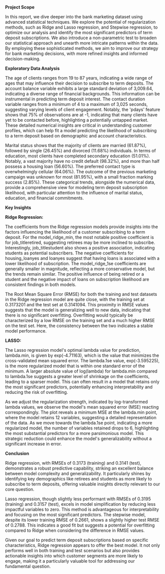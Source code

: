 **Project Scope**

In this report, we dive deeper into the bank marketing dataset using advanced statistical techniques. We explore the potential of regularization methods, such as Ridge and Lasso regression, and Stepwise regression, to optimize our analysis and identify the most significant predictors of term deposit subscriptions. We also introduce a non-parametric test to broaden our statistical approach and unearth more intricate patterns within the data. By employing these sophisticated methods, we aim to improve our strategy for bank marketing decisions, with more refined insights and informed decision-making.

**Exploratory Data Analysis**

The age of clients ranges from 19 to 87 years, indicating a wide range of ages that may influence their decision to subscribe to term deposits. The account balance variable exhibits a large standard deviation of 3,009.64, indicating a diverse range of financial backgrounds. This information can be instrumental in predicting term deposit interest. The contact duration variable ranges from a minimum of 4 to a maximum of 3,025 seconds, suggesting varying levels of client engagement. Notably, the 'pdays' feature shows that 75% of observations are at -1, indicating that many clients have yet to be contacted before, highlighting a potentially untapped market. These detailed numerical insights are critical in understanding customer profiles, which can help fit a model predicting the likelihood of subscribing to a term deposit based on demographic and account characteristics.

Marital status shows that the majority of clients are married (61.87%), followed by single (26.45%) and divorced (11.68%) individuals. In terms of education, most clients have completed secondary education (51.01%). Notably, a vast majority have no credit default (98.32%), and more than half possess a housing loan (56.60%). The preferred contact type is overwhelmingly cellular (64.06%). The outcome of the previous marketing campaign was unknown for most (81.95%), with a small fraction marking success (2.85%). These categorical trends, alongside the numerical data, provide a comprehensive view for modeling term deposit subscription likelihood, with particular attention to the influence of marital status, education, and financial commitments.

**Key Insights**

**Ridge Regression:**

The coefficients from the Ridge regression models provide insights into the factors influencing the likelihood of a customer subscribing to a term deposit. For the model_ridge_min, the most notable positive coefficient is for job_titleretired, suggesting retirees may be more inclined to subscribe. Interestingly, job_titlestudent also shows a positive association, indicating students as potential subscribers. The negative coefficients for housing_loanyes and loanyes suggest that having loans is associated with a lower likelihood of subscription. The model_ridge_1se coefficients are generally smaller in magnitude, reflecting a more conservative model, but the trends remain similar. The positive influence of being retired or a student and the negative impact of loans on subscription likelihood are consistent findings in both models.

The Root Mean Square Error (RMSE) for both the training and test datasets in the Ridge regression model are quite close, with the training set at 0.3173201 and the test set at 0.3141094. This proximity in RMSE values suggests that the model is generalizing well to new data, indicating that there is no significant overfitting. Overfitting would typically be characterized by a low RMSE on the training set and a much higher RMSE on the test set. Here, the consistency between the two indicates a stable model performance.

**LASSO:**

The Lasso regression model's optimal lambda value for prediction, lambda.min, is given by exp(-4.71163), which is the value that minimizes the cross-validated mean squared error. The lambda.1se value, exp(-3.595225), is the more regularized model that is within one standard error of the minimum. A larger absolute value of log(lambda) for lambda.min compared to lambda.1se suggests a greater level of shrinkage on the coefficients, leading to a sparser model. This can often result in a model that retains only the most significant predictors, potentially enhancing interpretability and reducing the risk of overfitting.

As we adjust the regularization strength, indicated by log-transformed lambda values, we observe the model's mean squared error (MSE) reacting correspondingly. The plot reveals a minimum MSE at the lambda.min point, where the model retains 12 variables, suggesting a detailed representation of the data. As we move towards the lambda.1se point, indicating a more regularized model, the number of variables retained drops to 6, highlighting the most substantial predictors for a more parsimonious model. This strategic reduction could enhance the model's generalizability without a significant increase in error.

**Conclusion**

Ridge regression, with RMSEs of 0.3173 (training) and 0.3141 (test), demonstrates a robust predictive capability, striking an excellent balance between model complexity and generalizability. It particularly shines by identifying key demographics like retirees and students as more likely to subscribe to term deposits, offering valuable insights directly relevant to our core question.

Lasso regression, though slightly less performant with RMSEs of 0.3195 (training) and 0.3157 (test), excels in model simplification by reducing less impactful variables to zero. This method is advantageous for interpretability and focusing on the most significant predictors.
The stepwise model, despite its lower training RMSE of 0.2661, shows a slightly higher test RMSE of 0.2788. This indicates a good fit but suggests a potential for overfitting compared to Ridge when considering the difference in RMSE values.

Given our goal to predict term deposit subscriptions based on specific characteristics, Ridge regression appears to offer the best model. It not only performs well in both training and test scenarios but also provides actionable insights into which customer segments are more likely to engage, making it a particularly valuable tool for addressing our fundamental question.



